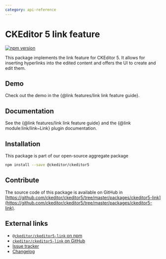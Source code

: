 ```yaml
---
category: api-reference
---
```


# CKEditor&nbsp;5 link feature

[![npm version](https://badge.fury.io/js/%40ckeditor%2Fckeditor5-link.svg)](https://www.npmjs.com/package/@ckeditor/ckeditor5-link)

This package implements the link feature for CKEditor&nbsp;5. It allows for inserting hyperlinks into the edited content and offers the UI to create and edit them.

## Demo

Check out the demo in the {@link features/link link feature guide}.

## Documentation

See the {@link features/link link feature guide} and the {@link module:link/link~Link} plugin documentation.

## Installation

This package is part of our open-source aggregate package

```bash
npm install --save @ckeditor/ckeditor5
```

## Contribute

The source code of this package is available on GitHub in [https://github.com/ckeditor/ckeditor5/tree/master/packages/ckeditor5-link](https://github.com/ckeditor/ckeditor5/tree/master/packages/ckeditor5-link).

## External links

* [`@ckeditor/ckeditor5-link` on npm](https://www.npmjs.com/package/@ckeditor/ckeditor5-link)
* [`ckeditor/ckeditor5-link` on GitHub](https://github.com/ckeditor/ckeditor5/tree/master/packages/ckeditor5-link)
* [Issue tracker](https://github.com/ckeditor/ckeditor5/issues)
* [Changelog](https://github.com/ckeditor/ckeditor5/blob/master/CHANGELOG.md)
